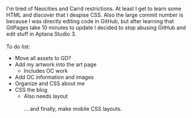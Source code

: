 I'm tired of Neocities and Carrd restrictions. At least I get to learn some HTML and discover that I despise CSS. Also the large commit number is because I was directly editing code in GitHub, but after learning that GitPages take 10 minutes to update I decided to stop abusing GitHub and edit stuff in Aptana Studio 3.
<br /><br />
To do list:
- Move all assets to GD?
- Add my artwork into the art page
  - Includes OC work
- Add OC information and images
- Organize and CSS about me
- CSS the blog
  - Also needs layout
<br /><br />
... and finally, make mobile CSS layouts.
